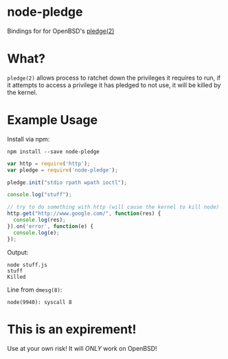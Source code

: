 node-pledge
===========

Bindings for for OpenBSD's [pledge(2)](http://www.openbsd.org/cgi-bin/man.cgi/OpenBSD-current/man2/pledge.2?query=pledge)

# What?

`pledge(2)` allows process to ratchet down the privileges it requires to run, if it attempts to access
a privilege it has pledged to not use, it will be killed by the kernel.

# Example Usage

Install via npm:

```
npm install --save node-pledge
```

```JavaScript
var http = require('http');
var pledge = require('node-pledge');

pledge.init("stdio rpath wpath ioctl");

console.log("stuff");

// try to do something with http (will cause the kernel to kill node)
http.get("http://www.google.com/", function(res) {
  console.log(res);
}).on('error', function(e) {
  console.log(e);
});
```

Output:

```
node stuff.js
stuff
Killed
```

Line from `dmesg(8)`:

```
node(9940): syscall 8
```

# This is an expirement!

Use at your own risk! It will *ONLY* work on OpenBSD!
